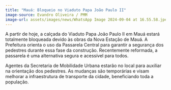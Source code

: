```yaml
---
title: "Mauá: Bloqueio no Viaduto Papa João Paulo II"
image-source: Evandro Oliveira / PMM
image-url: assets/images/news/WhatsApp Image 2024-09-04 at 16.55.58.jpeg
---
```


A partir de hoje, a calçada do Viaduto Papa João Paulo II em Mauá estará totalmente bloqueada devido às obras da Nova Estação de Mauá. A Prefeitura orienta o uso da Passarela Central para garantir a segurança dos pedestres durante essa fase da construção. Recentemente reformada, a passarela é uma alternativa segura e acessível para todos.

Agentes da Secretaria de Mobilidade Urbana estarão no local para auxiliar na orientação dos pedestres. As mudanças são temporárias e visam melhorar a infraestrutura de transporte da cidade, beneficiando toda a população.